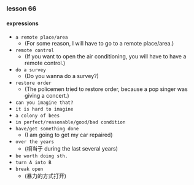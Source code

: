 ### lesson 66

#### expressions

- `a remote place/area`
  - (For some reason, I will have to go to a remote place/area.)
- `remote control`
  - (If you want to open the air conditioning, you will have to have a remote control.)
- `do a survey`
  - (Do you wanna do a survey?)
- `restore order`
  - (The policemen tried to restore order, because a pop singer was giving a concert.)
- `can you imagine that?`
- `it is hard to imagine`
- `a colony of bees`
- `in perfect/reasonable/good/bad condition`
- `have/get something done`
  - (I am going to get my car repaired)
- `over the years`
  - (相当于 during the last several years)
- `be worth doing sth.`
- `turn A into B`
- `break open`
  - (暴力的方式打开)